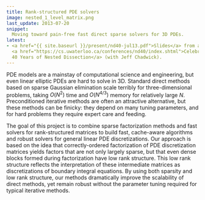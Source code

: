 ```yaml
---
title: Rank-structured PDE solvers
image: nested_1_level_matrix.png
last_update: 2013-07-20
snippet:
  Moving toward pain-free fast direct sparse solvers for 3D PDEs.
latest:
- <a href="{{ site.baseurl }}/present/nd40-jul13.pdf">Slides</a> from a workshop at Waterloo
  <a href="https://cs.uwaterloo.ca/conferences/nd40/index.shtml">Celebrating 
  40 Years of Nested Dissection</a> (with Jeff Chadwick).
---
```


PDE models are a mainstay of computational science and engineering,
but even linear elliptic PDEs are hard to solve in 3D.  Standard
direct methods based on sparse Gaussian elimination scale terribly for
three-dimensional problems, taking $O(N^2)$ time and $O(N^{4/3})$
memory for relatively large $N$.  Preconditioned iterative methods are
often an attractive alternative, but these methods can be finicky:
they depend on many tuning parameters, and for hard problems they
require expert care and feeding.

The goal of this project is to combine sparse factorization methods
and fast solvers for rank-structured matrices to build fast,
cache-aware algorithms and robust solvers for general linear PDE
discretizations.  Our approach is based on the idea that
correctly-ordered factorization of PDE discretization matrices yields
factors that are not only largely sparse, but that even dense blocks
formed during factorization have low rank structure.  This low rank
structure reflects the interpretation of these intermediate matrices
as discretizations of boundary integral equations.  By using both
sparsity and low rank structure, our methods dramatically improve the
scalability of direct methods, yet remain robust without the parameter
tuning required for typical iterative methods.
